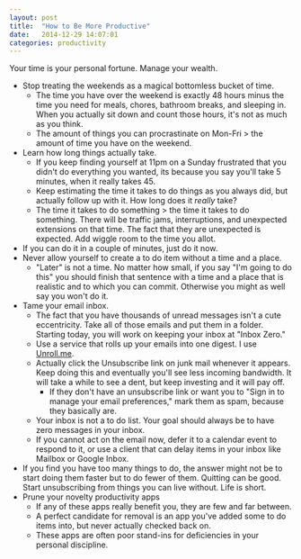 ```yaml
---
layout: post
title:  "How to Be More Productive"
date:   2014-12-29 14:07:01
categories: productivity
---
```


Your time is your personal fortune. Manage your wealth.

- Stop treating the weekends as a magical bottomless bucket of time. 
  - The time you have over the weekend is exactly 48 hours minus the time you need for meals, chores, bathroom breaks, and sleeping in. When you actually sit down and count those hours, it's not as much as you think.
  - The amount of things you can procrastinate on Mon-Fri > the amount of time you have on the weekend.
- Learn how long things actually take.
  - If you keep finding yourself at 11pm on a Sunday frustrated that you didn't do everything you wanted, its because you say you'll take 5 minutes, when it really takes 45.
  - Keep estimating the time it takes to do things as you always did, but actually follow up with it. How long does it *really* take?
  - The time it takes to do something > the time it takes to do something. There will be traffic jams, interruptions, and unexpected extensions on that time. The fact that they are unexpected is expected. Add wiggle room to the time you allot.
- If you can do it in a couple of minutes, just do it now.
- Never allow yourself to create a to do item without a time and a place.
  - "Later" is not a time. No matter how small, if you say "I'm going to do this" you should finish that sentence with a time and a place that is realistic and to which you can commit. Otherwise you might as well say you won't do it.
- Tame your email inbox.
  - The fact that you have thousands of unread messages isn't a cute eccentricity. Take all of those emails and put them in a folder. Starting today, you will work on keeping your inbox at "Inbox Zero."
  - Use a service that rolls up your emails into one digest. I use [Unroll.me](http://unroll.me).
  - Actually click the Unsubscribe link on junk mail whenever it appears. Keep doing this and eventually you'll see less incoming bandwidth. It will take a while to see a dent, but keep investing and it will pay off.
    - If they don't have an unsubscribe link or want you to "Sign in to manage your email preferences," mark them as spam, because they basically are.
  - Your inbox is not a to do list. Your goal should always be to have zero messages in your inbox.
  - If you cannot act on the email now, defer it to a calendar event to respond to it, or use a client that can delay items in your inbox like Mailbox or Google Inbox.
- If you find you have too many things to do, the answer might not be to start doing them faster but to do fewer of them. Quitting can be good. Start unsubscribing from things you can live without. Life is short.
- Prune your novelty productivity apps
  - If any of these apps really benefit you, they are few and far between.
  - A perfect candidate for removal is an app you've added some to do items into, but never actually checked back on.
  - These apps are often poor stand-ins for deficiencies in your personal discipline.
